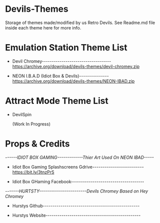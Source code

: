 # Devils-Themes

Storage of themes made/modified by us Retro Devils. See Readme.md file inside each theme here for more info. 

# Emulation Station Theme List 

- Devil Chromey-----------------------------------https://archive.org/download/devils-themes/devil-chromey.zip

- NEON I.B.A.D (Idiot Box & Devils)---------------https://archive.org/download/devils-themes/NEON-IBAD.zip

# Attract Mode Theme List 

- DevilSpin 

     (Work In Progress)
     
     
# Props & Credits #

*------IDIOT BOX GAMING-------------Thier Art Used On NEON IBAD-----*

- Idiot Box Gaming Splashscreens Gdrive-------------------------- https://bit.ly/3tnzPrS
 
- Idiot Box GHaming Facebook-------------------------------------
 
*-------HURTSTY------------------------Devils Chromey Based on Hey Chromey*

- Hurstys Github------------------------------------------------- 

- Hurstys Website------------------------------------------------

